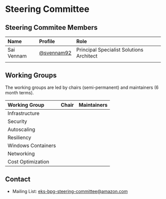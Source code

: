 # Steering Committee

## Steering Commitee Members

| Name          | Profile                                          | Role                                        |
| :------------ | :----------------------------------------------- | :------------------------------------------ |
| Sai Vennam    | [@svennam92](https://github.com/svennam92)       | Principal Specialist Solutions Architect                            |
| | | |

## Working Groups
The working groups are led by chairs (semi-permanent) and maintainers (6 month terms).

| Working Group    | Chair                                              | Maintainers                                                                                                                                     |
| :--------------- | :------------------------------------------------- | :---------------------------------------------------------------------------------------------------------------------------------------------- |
| Infrastructure | | |
| Security | | |
| Autoscaling | | |
| Resiliency | | |
| Windows Containers | | |
| Networking | | |
| Cost Optimization | | |

## Contact

- Mailing List: <eks-bpg-steering-committee@amazon.com>
